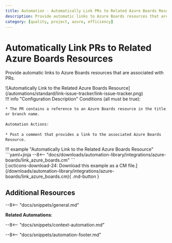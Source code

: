 ```yaml
---
title: Automation - Automatically Link PRs to Related Azure Boards Resources
description: Provide automatic links to Azure Boards resources that are associated with PRs.
category: [quality, project, azure, efficiency]
---
```

# Automatically Link PRs to Related Azure Boards Resources


<!-- --8<-- [start:example]-->
Provide automatic links to Azure Boards resources that are associated with PRs.

<div class="automationImage" markdown="1">
![Automatically Link to the Related Azure Boards Resource](/automations/standard/link-issue-tracker/link-issue-tracker.png)
</div>
<div class="automationDescription" markdown="1">
!!! info "Configuration Description"
    Conditions (all must be true):

    * The PR contains a reference to an Azure Boards resource in the title or branch name.

    Automation Actions:

    * Post a comment that provides a link to the associated Azure Boards Resource.

</div>
<div class="automationExample" markdown="1">
!!! example "Automatically Link to the Related Azure Boards Resource"
    ```yaml+jinja
    --8<-- "docs/downloads/automation-library/integrations/azure-boards/link_azure_boards.cm"
    ```
    <div class="result" markdown>
      <span>
      [:octicons-download-24: Download this example as a CM file.](/downloads/automation-library/integrations/azure-boards/link_azure_boards.cm){ .md-button }
      </span>
    </div>
</div>
<!-- --8<-- [end:example]-->

## Additional Resources

--8<-- "docs/snippets/general.md"

**Related Automations**:

--8<-- "docs/snippets/context-automation.md"

--8<-- "docs/snippets/automation-footer.md"
